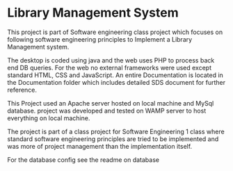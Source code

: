 # Library Management System

This project is part of Software engineering class project which focuses on following software engineering principles to Implement  a Library Management system.

The desktop is coded using java and the web uses PHP to process back end DB queries. For the web no external frameworks were used except standard HTML, CSS and JavaScript.  An entire Documentation is located in the Documentation folder which includes detailed SDS document for further reference.

This Project used an Apache server hosted on local machine and MySql database.
project was developed and tested on WAMP server to host everything on local machine.   

The project is part of a class project for Software Engineering 1 class where standard software engineering principles are tried to be implemented and was more of project management than the implementation itself.


For the database config see the readme on database


